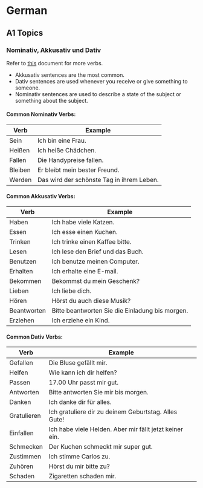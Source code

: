 # German

## A1 Topics

### Nominativ, Akkusativ und Dativ

Refer to [this](https://de.pons.com/daten/pdf/Praxis-Grammatik/04_Verben_mit_Dativ-_und_Akkusativobjekt.pdf) document for more verbs.

- Akkusativ sentences are the most common.
- Dativ sentences are used whenever you receive or give something to someone.
- Nominativ sentences are used to describe a state of the subject or something about the subject.

#### Common Nominativ Verbs:

| Verb    | Example                                   |
|---------|-------------------------------------------|
| Sein    | Ich bin eine Frau.                        |
| Heißen  | Ich heiße Chädchen.                       |
| Fallen  | Die Handypreise fallen.                   |
| Bleiben | Er bleibt mein bester Freund.             |
| Werden  | Das wird der schönste Tag in ihrem Leben. |

#### Common Akkusativ Verbs:

| Verb        | Example                                         |
|-------------|-------------------------------------------------|
| Haben       | Ich habe viele Katzen.                          |
| Essen       | Ich esse einen Kuchen.                          |
| Trinken     | Ich trinke einen Kaffee bitte.                  |
| Lesen       | Ich lese den Brief und das Buch.                |
| Benutzen    | Ich benutze meinen Computer.                    |
| Erhalten    | Ich erhalte eine E­-mail.                        |
| Bekommen    | Bekommst du mein Geschenk?                      |
| Lieben      | Ich liebe dich.                                 |
| Hören       | Hörst du auch diese Musik?                      |
| Beantworten | Bitte beantworten Sie die Einladung bis morgen. |
| Erziehen    | Ich erziehe ein Kind.                           |

#### Common Dativ Verbs:

| Verb        | Example                                                 |
|-------------|---------------------------------------------------------|
| Gefallen    | Die Bluse gefällt mir.                                  |
| Helfen      | Wie kann ich dir helfen?                                |
| Passen      | 17.00 Uhr passt mir gut.                                |
| Antworten   | Bitte antworten Sie mir bis morgen.                     |
| Danken      | Ich danke dir für alles.                                |
| Gratulieren | Ich gratuliere dir zu deinem Geburtstag. Alles Gute!    |
| Einfallen   | Ich habe viele Helden. Aber mir fällt jetzt keiner ein. |
| Schmecken   | Der Kuchen schmeckt mir super gut.                      |
| Zustimmen   | Ich stimme Carlos zu.                                   |
| Zuhören     | Hörst du mir bitte zu?                                  |
| Schaden     | Zigaretten schaden mir.                                 |
